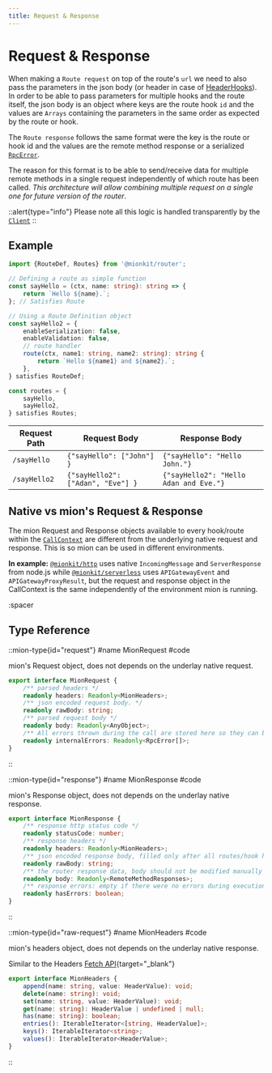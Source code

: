 ```yaml
---
title: Request & Response
---
```


# Request & Response

When making a `Route request` on top of the route's `url` we need to also pass the parameters in the json body (or header in case of [HeaderHooks](./2.hooks.md#header-hooks)). In order to be able to pass parameters for multiple hooks and the route itself, the json body is an object where keys are the route hook `id` and the values are `Arrays` containing the parameters in the same order as expected by the route or hook.

The `Route response` follows the same format were the key is the route or hook id and the values are the remote method response or a serialized [`RpcError`](./6.error-handling.md).

The reason for this format is to be able to send/receive data for multiple remote methods in a single request independently of which route has been called. *This architecture will allow combining multiple request on a single one for future version of the router*.

::alert{type="info"}
Please note all this logic is handled transparently by the [`Client`](../4.client.md)
::

## Example

<!-- embedme ../../../../packages/router/examples/routes-definition.routes.ts -->
```ts
import {RouteDef, Routes} from '@mionkit/router';

// Defining a route as simple function
const sayHello = (ctx, name: string): string => {
    return `Hello ${name}.`;
}; // Satisfies Route

// Using a Route Definition object
const sayHello2 = {
    enableSerialization: false,
    enableValidation: false,
    // route handler
    route(ctx, name1: string, name2: string): string {
        return `Hello ${name1} and ${name2}.`;
    },
} satisfies RouteDef;

const routes = {
    sayHello,
    sayHello2,
} satisfies Routes;

```

| Request Path | Request Body                      | Response Body                          |
| ------------ | --------------------------------- | -------------------------------------- |
| `/sayHello`  | `{"sayHello": ["John"] }`         | `{"sayHello": "Hello John."}`          |
| `/sayHello2` | `{"sayHello2": ["Adan", "Eve"] }` | `{"sayHello2": "Hello Adan and Eve."}` |


## Native vs mion's Request & Response

The mion Request and Response objects available to every hook/route within the [`CallContext`](./3.call-context.md) are different from the underlying native request and response.
This is so mion can be used in different environments.

**In example:** [`@mionkit/http`](../2.http-server.md) uses native `IncomingMessage` and `ServerResponse` from node.js while [`@mionkit/serverless`](../3.serverless.md) uses `APIGatewayEvent` and `APIGatewayProxyResult`, but the request and response object in the CallContext is the same independently of the environment mion is running.


:spacer

## Type Reference

::mion-type{id="request"}
#name
MionRequest
#code

mion's Request object, does not depends on the underlay native request.

<!-- embedme ../../../../packages/router/src/types.ts#L217-L226 -->
```ts
export interface MionRequest {
    /** parsed headers */
    readonly headers: Readonly<MionHeaders>;
    /** json encoded request body. */
    readonly rawBody: string;
    /** parsed request body */
    readonly body: Readonly<AnyObject>;
    /** All errors thrown during the call are stored here so they can bee logged or handler by a some error handler hook */
    readonly internalErrors: Readonly<RpcError[]>;
}
```
::


::mion-type{id="response"}
#name
MionResponse
#code

mion's Response object, does not depends on the underlay native response.

<!-- embedme ../../../../packages/router/src/types.ts#L229-L240 -->
```ts
export interface MionResponse {
    /** response http status code */
    readonly statusCode: number;
    /** response headers */
    readonly headers: Readonly<MionHeaders>;
    /** json encoded response body, filled only after all routes/hook has ben finalized. */
    readonly rawBody: string;
    /** the router response data, body should not be modified manually so marked as Read Only */
    readonly body: Readonly<RemoteMethodResponses>;
    /** response errors: empty if there were no errors during execution */
    readonly hasErrors: boolean;
}
```
::


::mion-type{id="raw-request"}
#name
MionHeaders
#code

mion's headers object, does not depends on the underlay native response.

Similar to the Headers [Fetch API](https://developer.mozilla.org/en-US/docs/Web/API/Headers){target="_blank"}

<!-- embedme ../../../../packages/router/src/types.ts#L246-L255 -->
```ts
export interface MionHeaders {
    append(name: string, value: HeaderValue): void;
    delete(name: string): void;
    set(name: string, value: HeaderValue): void;
    get(name: string): HeaderValue | undefined | null;
    has(name: string): boolean;
    entries(): IterableIterator<[string, HeaderValue]>;
    keys(): IterableIterator<string>;
    values(): IterableIterator<HeaderValue>;
}
```
::


